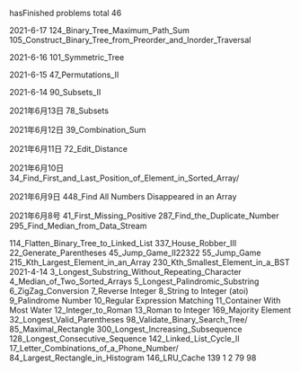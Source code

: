 hasFinished problems   total 46

2021-6-17
124_Binary_Tree_Maximum_Path_Sum
105_Construct_Binary_Tree_from_Preorder_and_Inorder_Traversal

2021-6-16
101_Symmetric_Tree

2021-6-15
47_Permutations_II

2021-6-14
90_Subsets_II

2021年6月13日
78_Subsets

2021年6月12日
39_Combination_Sum

2021年6月11日
72_Edit_Distance

2021年6月10日
34_Find_First_and_Last_Position_of_Element_in_Sorted_Array/

2021年6月9日
448_Find All Numbers Disappeared in an Array


2021年6月8号
41_First_Missing_Positive
287_Find_the_Duplicate_Number
295_Find_Median_from_Data_Stream


114_Flatten_Binary_Tree_to_Linked_List
337_House_Robber_III
22_Generate_Parentheses
45_Jump_Game_II22322
55_Jump_Game
215_Kth_Largest_Element_in_an_Array
230_Kth_Smallest_Element_in_a_BST
2021-4-14
3_Longest_Substring_Without_Repeating_Character
4_Median_of_Two_Sorted_Arrays
5_Longest_Palindromic_Substring
6_ZigZag_Conversion
7_Reverse Integer
8_String to Integer (atoi)
9_Palindrome Number
10_Regular Expression Matching
11_Container With Most Water
12_Integer_to_Roman
13_Roman to Integer
169_Majority Element
32_Longest_Valid_Parentheses
98_Validate_Binary_Search_Tree/
85_Maximal_Rectangle
300_Longest_Increasing_Subsequence
128_Longest_Consecutive_Sequence
142_Linked_List_Cycle_II
17_Letter_Combinations_of_a_Phone_Number/
84_Largest_Rectangle_in_Histogram
146_LRU_Cache
139
1
2
79
98